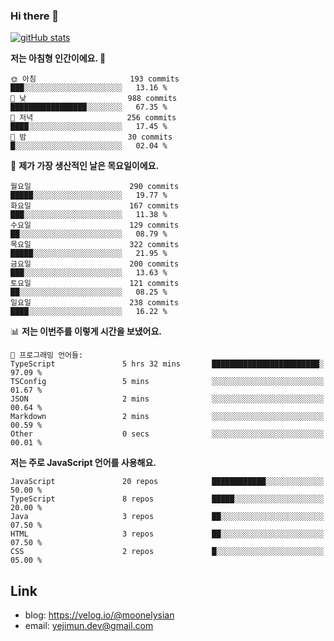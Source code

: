 ### Hi there 👋

<!--
**moonelysian/moonelysian** is a ✨ _special_ ✨ repository because its `README.md` (this file) appears on your GitHub profile.

Here are some ideas to get you started:

- 🔭 I’m currently working on ...
- 🌱 I’m currently learning ...
- 👯 I’m looking to collaborate on ...
- 🤔 I’m looking for help with ...
- 💬 Ask me about ...
- 📫 How to reach me: ...
- 😄 Pronouns: ...
- ⚡ Fun fact: ...
-->

<!-- [![wakatime stats](https://github-readme-stats.vercel.app/api/wakatime?username=moonelysian)](https://github.com/anuraghazra/github-readme-stats) -->

[![gitHub stats](https://github-readme-stats.vercel.app/api?username=moonelysian&show_icons=true)](https://github.com/anuraghazra/github-readme-stats)

<!--START_SECTION:waka-->
**저는 아침형 인간이에요. 🐤** 

```text
🌞 아침                     193 commits         ███░░░░░░░░░░░░░░░░░░░░░░   13.16 % 
🌆 낮　                     988 commits         █████████████████░░░░░░░░   67.35 % 
🌃 저녁                     256 commits         ████░░░░░░░░░░░░░░░░░░░░░   17.45 % 
🌙 밤　                     30 commits          █░░░░░░░░░░░░░░░░░░░░░░░░   02.04 % 
```
📅 **제가 가장 생산적인 날은 목요일이에요.** 

```text
월요일                      290 commits         █████░░░░░░░░░░░░░░░░░░░░   19.77 % 
화요일                      167 commits         ███░░░░░░░░░░░░░░░░░░░░░░   11.38 % 
수요일                      129 commits         ██░░░░░░░░░░░░░░░░░░░░░░░   08.79 % 
목요일                      322 commits         █████░░░░░░░░░░░░░░░░░░░░   21.95 % 
금요일                      200 commits         ███░░░░░░░░░░░░░░░░░░░░░░   13.63 % 
토요일                      121 commits         ██░░░░░░░░░░░░░░░░░░░░░░░   08.25 % 
일요일                      238 commits         ████░░░░░░░░░░░░░░░░░░░░░   16.22 % 
```


📊 **저는 이번주를 이렇게 시간을 보냈어요.** 

```text
💬 프로그래밍 언어들: 
TypeScript               5 hrs 32 mins       ████████████████████████░   97.09 % 
TSConfig                 5 mins              ░░░░░░░░░░░░░░░░░░░░░░░░░   01.67 % 
JSON                     2 mins              ░░░░░░░░░░░░░░░░░░░░░░░░░   00.64 % 
Markdown                 2 mins              ░░░░░░░░░░░░░░░░░░░░░░░░░   00.59 % 
Other                    0 secs              ░░░░░░░░░░░░░░░░░░░░░░░░░   00.01 % 
```

**저는 주로 JavaScript 언어를 사용해요.** 

```text
JavaScript               20 repos            ████████████░░░░░░░░░░░░░   50.00 % 
TypeScript               8 repos             █████░░░░░░░░░░░░░░░░░░░░   20.00 % 
Java                     3 repos             ██░░░░░░░░░░░░░░░░░░░░░░░   07.50 % 
HTML                     3 repos             ██░░░░░░░░░░░░░░░░░░░░░░░   07.50 % 
CSS                      2 repos             █░░░░░░░░░░░░░░░░░░░░░░░░   05.00 % 
```




<!--END_SECTION:waka-->


## Link
- blog: https://velog.io/@moonelysian
- email: yejimun.dev@gmail.com
